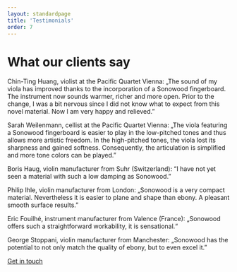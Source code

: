 ```yaml
---
layout: standardpage
title: 'Testimonials'
order: 7
---
```


<div class="full-width">
    <div class="wrap-grid-wider">
        <h1>What our clients say</h1>
        <p>Chin-Ting Huang, violist at the Pacific Quartet Vienna: „The sound of my viola has improved thanks to the incorporation of a Sonowood fingerboard. The instrument now sounds warmer, richer and more open. Prior to the change, I was a bit nervous since I did not know what to expect from this novel material. Now I am very happy and relieved.”</p>
        <p> Sarah Weilenmann, cellist at the Pacific Quartet Vienna: „The viola featuring a Sonowood fingerboard is easier to play in the low-pitched tones and thus allows more artistic freedom. In the high-pitched tones, the viola lost its sharpness and gained softness. Consequently, the articulation is simplified and more tone colors can be played.”</p>
        <p>Boris Haug, violin manufacturer from Suhr (Switzerland): “I have not yet seen a material with such a low damping as Sonowood.”</p>
        <p> Philip Ihle, violin manufacturer from London: „Sonowood is a very compact material. Nevertheless it is easier to plane and shape than ebony. A pleasant smooth surface results.”</p>
        <p>Eric Fouilhé, instrument manufacturer from Valence (France): „Sonowood offers such a straightforward workability, it is sensational.“</p>
        <p>George Stoppani, violin manufacturer from Manchester: „Sonowood has the potential to not only match the quality of ebony, but to even excel it.”</p>
        <p class="extra-margin-top"><a class="btn-red" href="/swisswoodsolutions/Contact">Get in touch</a></p>
      </div>
  </div>
